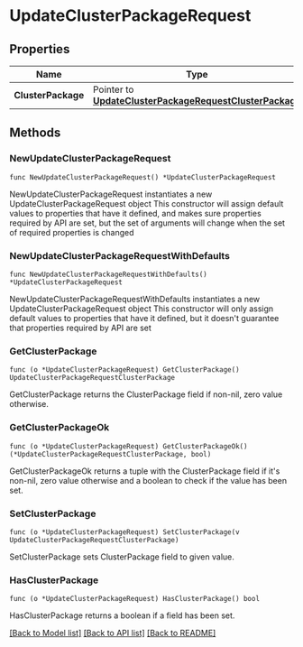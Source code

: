 # UpdateClusterPackageRequest

## Properties

Name | Type | Description | Notes
------------ | ------------- | ------------- | -------------
**ClusterPackage** | Pointer to [**UpdateClusterPackageRequestClusterPackage**](UpdateClusterPackageRequestClusterPackage.md) |  | [optional] 

## Methods

### NewUpdateClusterPackageRequest

`func NewUpdateClusterPackageRequest() *UpdateClusterPackageRequest`

NewUpdateClusterPackageRequest instantiates a new UpdateClusterPackageRequest object
This constructor will assign default values to properties that have it defined,
and makes sure properties required by API are set, but the set of arguments
will change when the set of required properties is changed

### NewUpdateClusterPackageRequestWithDefaults

`func NewUpdateClusterPackageRequestWithDefaults() *UpdateClusterPackageRequest`

NewUpdateClusterPackageRequestWithDefaults instantiates a new UpdateClusterPackageRequest object
This constructor will only assign default values to properties that have it defined,
but it doesn't guarantee that properties required by API are set

### GetClusterPackage

`func (o *UpdateClusterPackageRequest) GetClusterPackage() UpdateClusterPackageRequestClusterPackage`

GetClusterPackage returns the ClusterPackage field if non-nil, zero value otherwise.

### GetClusterPackageOk

`func (o *UpdateClusterPackageRequest) GetClusterPackageOk() (*UpdateClusterPackageRequestClusterPackage, bool)`

GetClusterPackageOk returns a tuple with the ClusterPackage field if it's non-nil, zero value otherwise
and a boolean to check if the value has been set.

### SetClusterPackage

`func (o *UpdateClusterPackageRequest) SetClusterPackage(v UpdateClusterPackageRequestClusterPackage)`

SetClusterPackage sets ClusterPackage field to given value.

### HasClusterPackage

`func (o *UpdateClusterPackageRequest) HasClusterPackage() bool`

HasClusterPackage returns a boolean if a field has been set.


[[Back to Model list]](../README.md#documentation-for-models) [[Back to API list]](../README.md#documentation-for-api-endpoints) [[Back to README]](../README.md)


